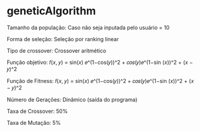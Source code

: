 # geneticAlgorithm


Tamanho da população: Caso não seja inputada pelo usuário = 10  

Forma de seleção: Seleção por ranking linear  

Tipo de crossover: Crossover aritmético

Função objetivo: 𝑓(𝑥, 𝑦) = sin(𝑥) 𝑒^(1−cos(𝑦))^2 + 𝑐𝑜𝑠(𝑦)𝑒^(1−sin (𝑥))^2 + (𝑥 − 𝑦)^2

Função de Fitness: 𝑓(𝑥, 𝑦) = sin(𝑥) 𝑒^(1−cos(𝑦))^2 + 𝑐𝑜𝑠(𝑦)𝑒^(1−sin (𝑥))^2 + (𝑥 − 𝑦)^2

Número de Gerações: Dinâmico (saída do programa)

Taxa de Crossover: 50%

Taxa de Mutação: 5%
